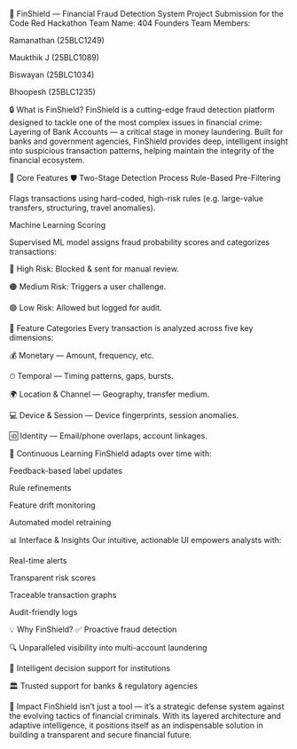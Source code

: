 🚨 FinShield — Financial Fraud Detection System
Project Submission for the Code Red Hackathon
Team Name: 404 Founders
Team Members:

Ramanathan (25BLC1249)

Maukthik J (25BLC1089)

Biswayan (25BLC1034)

Bhoopesh (25BLC1235)

🔒 What is FinShield?
FinShield is a cutting-edge fraud detection platform designed to tackle one of the most complex issues in financial crime: Layering of Bank Accounts — a critical stage in money laundering. Built for banks and government agencies, FinShield provides deep, intelligent insight into suspicious transaction patterns, helping maintain the integrity of the financial ecosystem.

🧠 Core Features
🛡️ Two-Stage Detection Process
Rule-Based Pre-Filtering

Flags transactions using hard-coded, high-risk rules (e.g. large-value transfers, structuring, travel anomalies).

Machine Learning Scoring

Supervised ML model assigns fraud probability scores and categorizes transactions:

🔴 High Risk: Blocked & sent for manual review.

🟠 Medium Risk: Triggers a user challenge.

🟢 Low Risk: Allowed but logged for audit.

🧩 Feature Categories
Every transaction is analyzed across five key dimensions:

💰 Monetary — Amount, frequency, etc.

⏱ Temporal — Timing patterns, gaps, bursts.

🌍 Location & Channel — Geography, transfer medium.

💻 Device & Session — Device fingerprints, session anomalies.

🆔 Identity — Email/phone overlaps, account linkages.

🔄 Continuous Learning
FinShield adapts over time with:

Feedback-based label updates

Rule refinements

Feature drift monitoring

Automated model retraining

📊 Interface & Insights
Our intuitive, actionable UI empowers analysts with:

Real-time alerts

Transparent risk scores

Traceable transaction graphs

Audit-friendly logs

💡 Why FinShield?
✅ Proactive fraud detection

🔍 Unparalleled visibility into multi-account laundering

🧠 Intelligent decision support for institutions

🏛️ Trusted support for banks & regulatory agencies

📢 Impact
FinShield isn’t just a tool — it’s a strategic defense system against the evolving tactics of financial criminals. With its layered architecture and adaptive intelligence, it positions itself as an indispensable solution in building a transparent and secure financial future.
